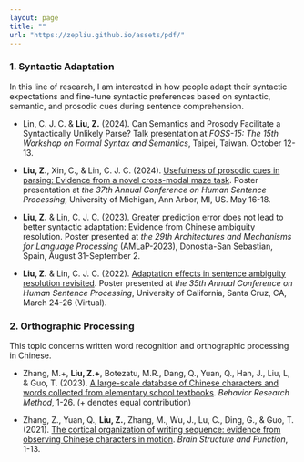 ```yaml
---
layout: page
title: ""
url: "https://zepliu.github.io/assets/pdf/"
---
```


### 1. Syntactic Adaptation

In this line of research, I am interested in how people adapt their syntactic expectations and fine-tune syntactic preferences based on syntactic, semantic, and prosodic cues during sentence comprehension. 

- Lin, C. J. C. & **Liu, Z.** (2024). Can Semantics and Prosody Facilitate a Syntactically Unlikely Parse? Talk presentation at *FOSS-15: The 15th Workshop on Formal Syntax and Semantics*, Taipei, Taiwan. October 12-13. 

- **Liu, Z.**, Xin, C., & Lin, C. J. C. (2024). [Usefulness of prosodic cues in parsing: Evidence from a novel cross-modal maze task](https://zepliu.github.io/assets/pdf/HSP24.pdf). Poster presentation at *the 37th Annual Conference on Human Sentence Processing*, University of Michigan, Ann Arbor, MI, US. May 16-18.

- **Liu, Z.** & Lin, C. J. C. (2023). Greater prediction error does not lead to better syntactic adaptation: Evidence from Chinese ambiguity resolution. Poster presented at *the 29th Architectures and Mechanisms for Language Processing* (AMLaP-2023), Donostia-San Sebastian, Spain, August 31-September 2.

- **Liu, Z.** & Lin, C. J. C. (2022). [Adaptation effects in sentence ambiguity resolution revisited](https://zepliu.github.io/assets/pdf/HSP22.pdf). Poster presented at *the 35th Annual Conference on Human Sentence Processing*, University of California, Santa Cruz, CA, March 24-26 (Virtual).

### 2. Orthographic Processing

This topic concerns written word recognition and orthographic processing in Chinese. 

- Zhang, M.+, **Liu, Z.+**, Botezatu, M.R., Dang, Q., Yuan, Q., Han, J., Liu, L, & Guo, T. (2023). [A large-scale database of Chinese characters and words collected from elementary school textbooks](https://link.springer.com/article/10.3758/s13428-023-02214-1). *Behavior Research Method*, 1-26. (+ denotes equal contribution)

- Zhang, Z., Yuan, Q., **Liu, Z.**, Zhang, M., Wu, J., Lu, C., Ding, G., & Guo, T. (2021). [The cortical organization of writing sequence: evidence from observing Chinese characters in motion](https://link.springer.com/article/10.1007/s00429-021-02276-x). *Brain Structure and Function*, 1-13.
